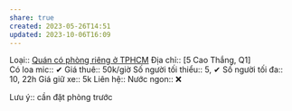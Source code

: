 ```yaml
---
share: true
created: 2023-05-26T14:51
updated: 2023-10-06T16:09
---
```


Loại:: [Quán có phòng riêng ở TPHCM](./index.md)
Địa chỉ:: [5 Cao Thắng, Q1]  
Có loa mic:: ✔
Giá thuê:: 50k/giờ
Số người tối thiểu:: 5, ✔
Số người tối đa:: 10, 22h
Giá giữ xe:: 5k
Liên hệ:: 
Nước ngon:: ❌

Lưu ý:: cần đặt phòng trước

